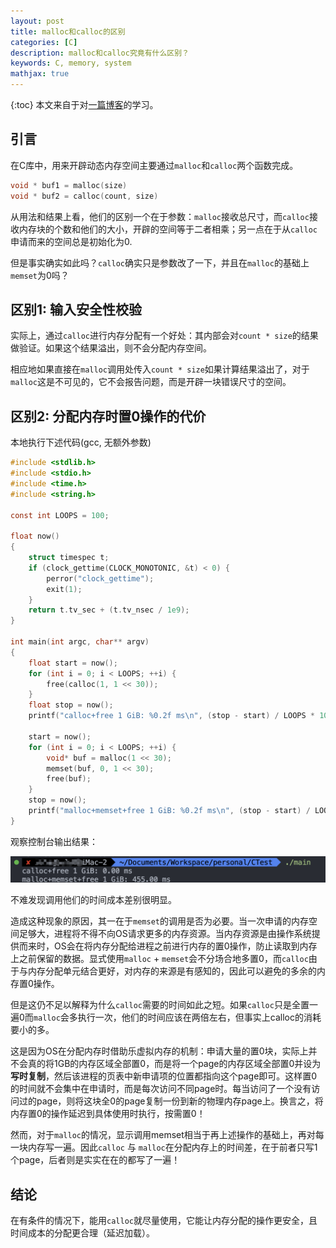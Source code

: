 ```yaml
---
layout: post
title: malloc和calloc的区别
categories: [C]
description: malloc和calloc究竟有什么区别？
keywords: C, memory, system
mathjax: true
---
```


{:toc}
本文来自于对[一篇博客](https://vorpus.org/blog/why-does-calloc-exist/)的学习。

## 引言

在C库中，用来开辟动态内存空间主要通过`malloc`和`calloc`两个函数完成。

```c
void * buf1 = malloc(size)
void * buf2 = calloc(count, size)
```

从用法和结果上看，他们的区别一个在于参数：`malloc`接收总尺寸，而`calloc`接收内存块的个数和他们的大小，开辟的空间等于二者相乘；另一点在于从`calloc`申请而来的空间总是初始化为0.

但是事实确实如此吗？`calloc`确实只是参数改了一下，并且在`malloc`的基础上`memset`为0吗？

## 区别1: 输入安全性校验

实际上，通过`calloc`进行内存分配有一个好处：其内部会对`count * size`的结果做验证。如果这个结果溢出，则不会分配内存空间。

相应地如果直接在`malloc`调用处传入`count * size`如果计算结果溢出了，对于`malloc`这是不可见的，它不会报告问题，而是开辟一块错误尺寸的空间。

## 区别2: 分配内存时置0操作的代价

本地执行下述代码(gcc, 无额外参数)

```c
#include <stdlib.h>
#include <stdio.h>
#include <time.h>
#include <string.h>

const int LOOPS = 100;

float now()
{
    struct timespec t;
    if (clock_gettime(CLOCK_MONOTONIC, &t) < 0) {
        perror("clock_gettime");
        exit(1);
    }
    return t.tv_sec + (t.tv_nsec / 1e9);
}

int main(int argc, char** argv)
{
    float start = now();
    for (int i = 0; i < LOOPS; ++i) {
        free(calloc(1, 1 << 30));
    }
    float stop = now();
    printf("calloc+free 1 GiB: %0.2f ms\n", (stop - start) / LOOPS * 1000);

    start = now();
    for (int i = 0; i < LOOPS; ++i) {
        void* buf = malloc(1 << 30);
        memset(buf, 0, 1 << 30);
        free(buf);
    }
    stop = now();
    printf("malloc+memset+free 1 GiB: %0.2f ms\n", (stop - start) / LOOPS * 1000);
}
```

观察控制台输出结果：

![两种方式分配内存的时间代价](/images/blog/MallocAndCalloc/MallocAndCalloc-diff2_result.png)

不难发现调用他们的时间成本差别很明显。

造成这种现象的原因，其一在于`memset`的调用是否为必要。当一次申请的内存空间足够大，进程将不得不向OS请求更多的内存资源。当内存资源是由操作系统提供而来时，OS会在将内存分配给进程之前进行内存的置0操作，防止读取到内存上之前保留的数据。显式使用`malloc` + `memset`会不分场合地多置0，而`calloc`由于与内存分配单元结合更好，对内存的来源是有感知的，因此可以避免的多余的内存置0操作。

但是这仍不足以解释为什么`calloc`需要的时间如此之短。如果`calloc`只是全置一遍0而`malloc`会多执行一次，他们的时间应该在两倍左右，但事实上calloc的消耗要小的多。

这是因为OS在分配内存时借助乐虚拟内存的机制：申请大量的置0块，实际上并不会真的将1GB的内存区域全部置0，而是将一个page的内存区域全部置0并设为**写时复制**，然后该进程的页表中新申请项的位置都指向这个page即可。这样置0的时间就不会集中在申请时，而是每次访问不同page时。每当访问了一个没有访问过的page，则将这块全0的page复制一份到新的物理内存page上。换言之，将内存置0的操作延迟到具体使用时执行，按需置0！

然而，对于`malloc`的情况，显示调用memset相当于再上述操作的基础上，再对每一块内存写一遍。因此`calloc` 与 `malloc`在分配内存上的时间差，在于前者只写1个page，后者则是实实在在的都写了一遍！

## 结论

在有条件的情况下，能用`calloc`就尽量使用，它能让内存分配的操作更安全，且时间成本的分配更合理（延迟加载）。
